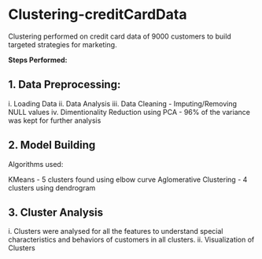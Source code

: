 # Clustering-creditCardData
Clustering performed on credit card data of 9000 customers to build targeted strategies for marketing.

**Steps Performed:**

## 1. Data Preprocessing:

i. Loading Data
ii. Data Analysis
iii. Data Cleaning - Imputing/Removing NULL values
iv. Dimentionality Reduction using PCA - 96% of the variance was kept for further analysis

## 2. Model Building

Algorithms used:

KMeans - 5 clusters found using elbow curve
Aglomerative Clustering - 4 clusters using dendrogram

## 3. Cluster Analysis

i. Clusters were analysed for all the features to understand special characteristics and behaviors of customers in all clusters.
ii. Visualization of Clusters
